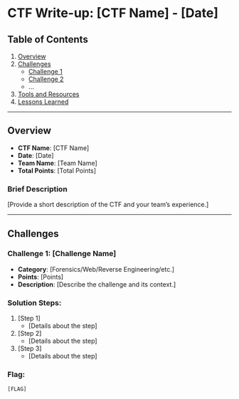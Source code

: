 # CTF Write-up: [CTF Name] - [Date]

## Table of Contents
1. [Overview](#overview)
2. [Challenges](#challenges)
    - [Challenge 1](#challenge-1)
    - [Challenge 2](#challenge-2)
    - ...
3. [Tools and Resources](#tools-and-resources)
4. [Lessons Learned](#lessons-learned)

---

## Overview
- **CTF Name**: [CTF Name]
- **Date**: [Date]
- **Team Name**: [Team Name]
- **Total Points**: [Total Points]
  
### Brief Description
[Provide a short description of the CTF and your team’s experience.]

---

## Challenges

### Challenge 1: [Challenge Name]
- **Category**: [Forensics/Web/Reverse Engineering/etc.]
- **Points**: [Points]
- **Description**: 
  [Describe the challenge and its context.]
  
### Solution Steps:
1. [Step 1]
   - [Details about the step]
2. [Step 2]
   - [Details about the step]
3. [Step 3]
   - [Details about the step]

### Flag:
```plaintext
[FLAG]
